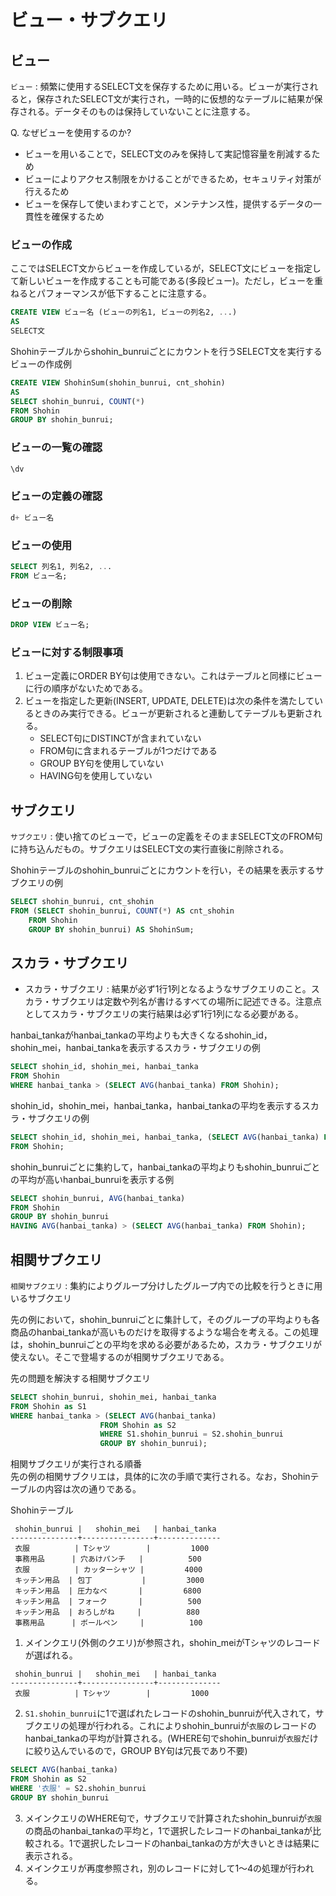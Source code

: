 # ビュー・サブクエリ

## ビュー
`ビュー` : 頻繁に使用するSELECT文を保存するために用いる。ビューが実行されると，保存されたSELECT文が実行され，一時的に仮想的なテーブルに結果が保存される。データそのものは保持していないことに注意する。

Q. なぜビューを使用するのか?
- ビューを用いることで，SELECT文のみを保持して実記憶容量を削減するため
- ビューによりアクセス制限をかけることができるため，セキュリティ対策が行えるため
- ビューを保存して使いまわすことで，メンテナンス性，提供するデータの一貫性を確保するため

### ビューの作成
ここではSELECT文からビューを作成しているが，SELECT文にビューを指定して新しいビューを作成することも可能である(多段ビュー)。ただし，ビューを重ねるとパフォーマンスが低下することに注意する。
```sql
CREATE VIEW ビュー名 (ビューの列名1, ビューの列名2, ...)
AS
SELECT文
```

Shohinテーブルからshohin_bunruiごとにカウントを行うSELECT文を実行するビューの作成例
```sql
CREATE VIEW ShohinSum(shohin_bunrui, cnt_shohin)
AS
SELECT shohin_bunrui, COUNT(*)
FROM Shohin
GROUP BY shohin_bunrui;
```

### ビューの一覧の確認
```sql
\dv
```

### ビューの定義の確認
```sql
d+ ビュー名
```

### ビューの使用
```sql
SELECT 列名1, 列名2, ...
FROM ビュー名;
```

### ビューの削除
```sql
DROP VIEW ビュー名;
```

### ビューに対する制限事項
1. ビュー定義にORDER BY句は使用できない。これはテーブルと同様にビューに行の順序がないためである。
2. ビューを指定した更新(INSERT, UPDATE, DELETE)は次の条件を満たしているときのみ実行できる。ビューが更新されると連動してテーブルも更新される。
    - SELECT句にDISTINCTが含まれていない
    - FROM句に含まれるテーブルが1つだけである
    - GROUP BY句を使用していない
    - HAVING句を使用していない

## サブクエリ
`サブクエリ` : 使い捨てのビューで，ビューの定義をそのままSELECT文のFROM句に持ち込んだもの。サブクエリはSELECT文の実行直後に削除される。

Shohinテーブルのshohin_bunruiごとにカウントを行い，その結果を表示するサブクエリの例
```sql
SELECT shohin_bunrui, cnt_shohin
FROM (SELECT shohin_bunrui, COUNT(*) AS cnt_shohin
    FROM Shohin
    GROUP BY shohin_bunrui) AS ShohinSum;
```

## スカラ・サブクエリ
- スカラ・サブクエリ : 結果が必ず1行1列となるようなサブクエリのこと。スカラ・サブクエリは定数や列名が書けるすべての場所に記述できる。注意点としてスカラ・サブクエリの実行結果は必ず1行1列になる必要がある。

hanbai_tankaがhanbai_tankaの平均よりも大きくなるshohin_id，shohin_mei，hanbai_tankaを表示するスカラ・サブクエリの例
```sql
SELECT shohin_id, shohin_mei, hanbai_tanka
FROM Shohin
WHERE hanbai_tanka > (SELECT AVG(hanbai_tanka) FROM Shohin);
```

shohin_id，shohin_mei，hanbai_tanka，hanbai_tankaの平均を表示するスカラ・サブクエリの例
```sql
SELECT shohin_id, shohin_mei, hanbai_tanka, (SELECT AVG(hanbai_tanka) FROM Shohin)
FROM Shohin;
```

shohin_bunruiごとに集約して，hanbai_tankaの平均よりもshohin_bunruiごとの平均が高いhanbai_bunruiを表示する例
```sql
SELECT shohin_bunrui, AVG(hanbai_tanka)
FROM Shohin
GROUP BY shohin_bunrui
HAVING AVG(hanbai_tanka) > (SELECT AVG(hanbai_tanka) FROM Shohin); 
```

## 相関サブクエリ
`相関サブクエリ` : 集約によりグループ分けしたグループ内での比較を行うときに用いるサブクエリ

先の例において，shohin_bunruiごとに集計して，そのグループの平均よりも各商品のhanbai_tankaが高いものだけを取得するような場合を考える。この処理は，shohin_bunruiごとの平均を求める必要があるため，スカラ・サブクエリが使えない。そこで登場するのが相関サブクエリである。

先の問題を解決する相関サブクエリ
```sql
SELECT shohin_bunrui, shohin_mei, hanbai_tanka
FROM Shohin as S1
WHERE hanbai_tanka > (SELECT AVG(hanbai_tanka) 
                    FROM Shohin as S2 
                    WHERE S1.shohin_bunrui = S2.shohin_bunrui
                    GROUP BY shohin_bunrui);
```

相関サブクエリが実行される順番  
先の例の相関サブクリエは，具体的に次の手順で実行される。なお，Shohinテーブルの内容は次の通りである。  

Shohinテーブル
```
 shohin_bunrui |   shohin_mei   | hanbai_tanka 
---------------+----------------+--------------
 衣服          | Tシャツ        |         1000
 事務用品      | 穴あけパンチ   |          500
 衣服          | カッターシャツ |         4000
 キッチン用品  | 包丁           |         3000
 キッチン用品  | 圧力なべ       |         6800
 キッチン用品  | フォーク       |          500
 キッチン用品  | おろしがね     |          880
 事務用品      | ボールペン     |          100
```

1. メインクエリ(外側のクエリ)が参照され，shohin_meiがTシャツのレコードが選ばれる。
```
 shohin_bunrui |   shohin_mei   | hanbai_tanka 
---------------+----------------+--------------
 衣服          | Tシャツ        |         1000
```

2. `S1.shohin_bunrui`に1で選ばれたレコードのshohin_bunruiが代入されて，サブクエリの処理が行われる。これによりshohin_bunruiが`衣服`のレコードのhanbai_tankaの平均が計算される。(WHERE句でshohin_bunruiが`衣服`だけに絞り込んでいるので，GROUP BY句は冗長であり不要)
```sql
SELECT AVG(hanbai_tanka) 
FROM Shohin as S2 
WHERE '衣服' = S2.shohin_bunrui
GROUP BY shohin_bunrui
```

3. メインクエリのWHERE句で，サブクエリで計算されたshohin_bunruiが`衣服`の商品のhanbai_tankaの平均と，1で選択したレコードのhanbai_tankaが比較される。1で選択したレコードのhanbai_tankaの方が大きいときは結果に表示される。
4. メインクエリが再度参照され，別のレコードに対して1～4の処理が行われる。